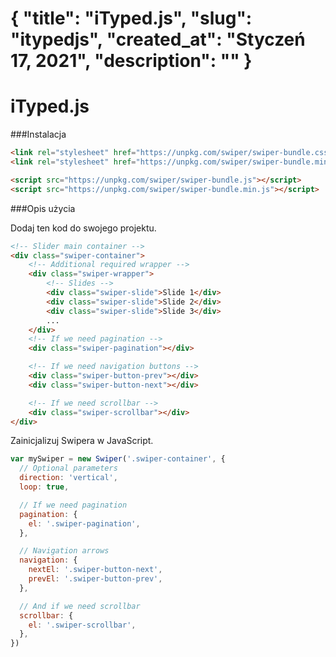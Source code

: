 {
"title": "iTyped.js",
"slug": "itypedjs",
"created_at": "Styczeń 17, 2021",
"description": ""
}
===

# iTyped.js

###Instalacja

```html
<link rel="stylesheet" href="https://unpkg.com/swiper/swiper-bundle.css">
<link rel="stylesheet" href="https://unpkg.com/swiper/swiper-bundle.min.css">

<script src="https://unpkg.com/swiper/swiper-bundle.js"></script>
<script src="https://unpkg.com/swiper/swiper-bundle.min.js"></script>
```

###Opis użycia

Dodaj ten kod do swojego projektu.
```html
<!-- Slider main container -->
<div class="swiper-container">
    <!-- Additional required wrapper -->
    <div class="swiper-wrapper">
        <!-- Slides -->
        <div class="swiper-slide">Slide 1</div>
        <div class="swiper-slide">Slide 2</div>
        <div class="swiper-slide">Slide 3</div>
        ...
    </div>
    <!-- If we need pagination -->
    <div class="swiper-pagination"></div>

    <!-- If we need navigation buttons -->
    <div class="swiper-button-prev"></div>
    <div class="swiper-button-next"></div>

    <!-- If we need scrollbar -->
    <div class="swiper-scrollbar"></div>
</div>
```

Zainicjalizuj Swipera w JavaScript.
```javascript
var mySwiper = new Swiper('.swiper-container', {
  // Optional parameters
  direction: 'vertical',
  loop: true,

  // If we need pagination
  pagination: {
    el: '.swiper-pagination',
  },

  // Navigation arrows
  navigation: {
    nextEl: '.swiper-button-next',
    prevEl: '.swiper-button-prev',
  },

  // And if we need scrollbar
  scrollbar: {
    el: '.swiper-scrollbar',
  },
})
```
